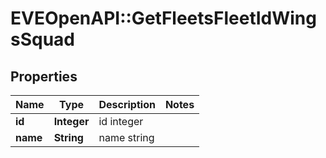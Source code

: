 # EVEOpenAPI::GetFleetsFleetIdWingsSquad

## Properties
Name | Type | Description | Notes
------------ | ------------- | ------------- | -------------
**id** | **Integer** | id integer | 
**name** | **String** | name string | 


